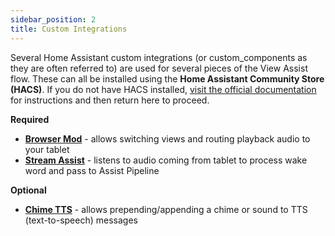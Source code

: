 ```yaml
---
sidebar_position: 2
title: Custom Integrations
---
```


Several Home Assistant custom integrations (or custom_components as they are often referred to) are used for several pieces of the View Assist flow.  These can all be installed using the **Home Assistant Community Store (HACS)**.  If you do not have HACS installed, [visit the official documentation](https://hacs.xyz/docs/setup/prerequisites) for instructions and then return here to proceed.

**Required**
- **[Browser Mod](custom-integrations/browsermod)** - allows switching views and routing playback audio to your tablet
- **[Stream Assist](#streamAssist)** - listens to audio coming from tablet to process wake word and pass to Assist Pipeline

**Optional**
- **[Chime TTS](#chimetts)** - allows prepending/appending a chime or sound to TTS (text-to-speech) messages

